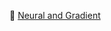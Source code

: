 📄 [Neural and Gradient](https://drive.google.com/file/d/1bGktmUE32HcLEAbsnNxKBs7epmSrlcFB/view?usp=sharing)
